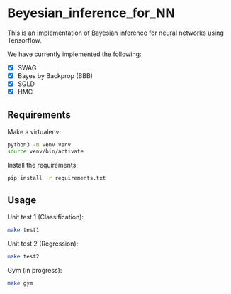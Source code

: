 # Beyesian_inference_for_NN

This is an implementation of Bayesian inference for neural networks using Tensorflow.

We have currently implemented the following:
- [x] SWAG
- [X] Bayes by Backprop (BBB)
- [X] SGLD
- [X] HMC 

## Requirements
Make a virtualenv:
```bash
python3 -m venv venv
source venv/bin/activate
```

Install the requirements:
```bash
pip install -r requirements.txt
```

## Usage
Unit test 1 (Classification):
```bash
make test1
```

Unit test 2 (Regression):
```bash
make test2
```

Gym (in progress):
```bash
make gym
```
